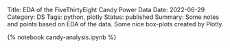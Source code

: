 Title: EDA of the FiveThirtyEight Candy Power Data
Date: 2022-06-29
Category: DS
Tags: python, plotly
Status: published
Summary: Some notes and points based on EDA of the data. Some nice box-plots created by Plotly.

{% notebook candy-analysis.ipynb %}
